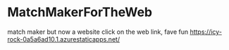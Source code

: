 # MatchMakerForTheWeb
match maker but now a website
click on the web link, fave fun
https://icy-rock-0a5a6ad10.1.azurestaticapps.net/

